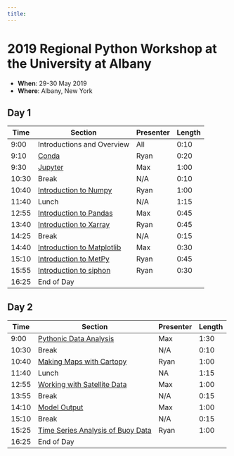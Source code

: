 ```yaml
---
title:
---
```

# 2019 Regional Python Workshop at the University at Albany

- **When**: 29-30 May 2019
- **Where**: Albany, New York

## Day 1

|  Time | Section                                      | Presenter   | Length |
|-------|----------------------------------------------|-------------|--------|
| 9:00 | Introductions and Overview | All | 0:10 |
| 9:10 | [Conda](https://github.com/Unidata/python-workshop/blob/albany2019/presentations/10_Minutes_to_Conda.pdf) | Ryan | 0:20 |
| 9:30 | [Jupyter](https://github.com/Unidata/python-workshop/blob/albany2019/notebooks/Jupyter_Notebooks/Jupyter%20Notebooks%20Introduction.ipynb) | Max | 1:00 |
| 10:30 | Break | N/A | 0:10 |
| 10:40 | [Introduction to Numpy](https://github.com/Unidata/python-workshop/blob/albany2019/notebooks/NumPy/Numpy%20Basics.ipynb) | Ryan | 1:00 |
| 11:40 | Lunch | N/A | 1:15 |
| 12:55 | [Introduction to Pandas](https://github.com/Unidata/python-workshop/blob/albany2019/notebooks/Pandas/Pandas%20Introduction.ipynb) | Max | 0:45 |
| 13:40 | [Introduction to Xarray](https://github.com/Unidata/python-workshop/blob/albany2019/notebooks/XArray/XArray%20Introduction.ipynb) | Ryan | 0:45 |
| 14:25 | Break | N/A | 0:15 |
| 14:40 | [Introduction to Matplotlib](https://github.com/Unidata/python-workshop/blob/albany2019/notebooks/Matplotlib/Matplotlib%20Basics.ipynb) | Max | 0:30 |
| 15:10 | [Introduction to MetPy](https://github.com/Unidata/python-workshop/blob/albany2019/notebooks/Metpy_Introduction/Introduction%20to%20MetPy.ipynb) | Ryan | 0:45 |
| 15:55 | [Introduction to siphon](https://github.com/Unidata/python-workshop/blob/albany2019/notebooks/Siphon/Siphon%20Overview.ipynb) | Ryan | 0:30 |
| 16:25 | End of Day |  |

## Day 2

|  Time | Section                                      | Presenter   | Length |
|-------|----------------------------------------------|-------------|--------|
| 9:00 | [Pythonic Data Analysis](https://github.com/Unidata/python-workshop/blob/albany2019/notebooks/Pythonic_Data_Analysis/Pythonic%20Data%20Analysis.ipynb) | Max | 1:30 |
| 10:30 | Break | N/A | 0:10 |
| 10:40 | [Making Maps with Cartopy](https://github.com/Unidata/python-workshop/blob/albany2019/notebooks/CartoPy/CartoPy.ipynb) | Ryan | 1:00 |
| 11:40 | Lunch | NA | 1:15 |
| 12:55 | [Working with Satellite Data](https://github.com/Unidata/python-workshop/blob/albany2019/notebooks/Satellite_Data/Working%20with%20Satellite%20Data.ipynb) | Max | 1:00 |
| 13:55 | Break | N/A | 0:15 |
| 14:10 | [Model Output](https://github.com/Unidata/python-workshop/blob/albany2019/notebooks/Model_Output/Downloading%20model%20fields%20with%20NCSS.ipynb) | Max | 1:00 |
| 15:10 | Break | N/A | 0:15 |
| 15:25 | [Time Series Analysis of Buoy Data](https://github.com/Unidata/python-workshop/blob/albany2019/notebooks/Time_Series/Basic%20Time%20Series%20Plotting.ipynb) | Ryan | 1:00 |
| 16:25 | End of Day |  |

